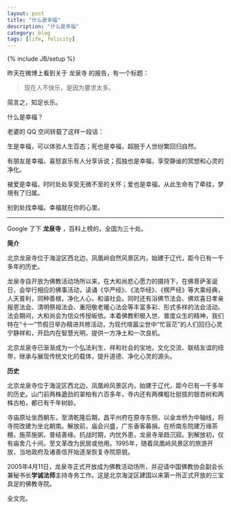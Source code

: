 ```yaml
---
layout: post
title: "什么是幸福"
description: "什么是幸福"
category: blog
tags: [life, felicity]
---
```

{% include JB/setup %}

昨天在微博上看到关于 龙泉寺 的报告，有一个标题：

>现在人不快乐，是因为要求太多。

简言之，知足长乐。

什么是幸福？

老婆的 QQ 空间转载了这样一段话：

生是幸福，可以体验人生百态；死也是幸福，超脱于人世纷繁回归自然。

有朋友是幸福，喜怒哀乐有人分享诉说；孤独也是幸福，享受静谧的冥想和心灵的净化。

被爱是幸福，时时处处享受无微不至的关怀；爱也是幸福，从此生命有了牵挂，梦境有了归属。

别到处找幸福，幸福就在你的心里。

----

Google 了下 **龙泉寺** ，百科上榜的，全国为三十处。

**简介**

北京龙泉寺位于海淀区西北边，凤凰岭自然风景区内，始建于辽代，距今已有一千多年的历史。

龙泉寺自开放为佛教活动场所以来，在大和尚悲心愿力的摄持下，在佛菩萨圣诞日，会举行相应的佛事活动，读诵《华严经》、《法华经》、《楞严经》等大乘经典，人天普利，同种善根，净化人心，和谐社会。同时还有浴佛节法会、佛欢喜日孝亲报恩法会、清明祭祖法会、重阳敬老暖心法会等丰富多彩、形式多样的法会活动。法会期间，大和尚会为信众传授皈依。本着佛教积极入世、普度众生的精神，我们特在“十一”节假日举办精进共修活动，为现代喧嚣尘世中“忙盲茫”的人们回归心灵宁静祥和，开启内在智慧光明，提供一方净土和一次良机。

北京龙泉寺已渐渐成为一个弘法利生、祥和社会的宝地，文化交流、联结友谊的纽带，继承与展现传统文化的载体，提升道德、净化心灵的源头。

**历史**

北京龙泉寺位于海淀区西北边，凤凰岭风景区内，始建于辽代，距今已有一千多年的历史。山门前两株遒劲的翠柏有六百多年，寺内还有两棵粗壮挺拔的银杏树和两株古柏，都已有千年树龄。

寺庙原址坐西朝东，至清乾隆后期，昌平州府在原寺东侧，以金龙桥为中轴线，将寺院改建为坐北朝南。解放前，庙会兴盛，广东香客募捐，在桥南东院建万缘茶棚，施茶施粥，普结善缘。抗战时期，内忧外患，龙泉寺渐趋沉寂。到解放初，仅有庙舍几十间，至文革改为民居或他用。1995年，随着凤凰岭风景区的旅游开放，当地政府及诸善信开始逐渐恢复寺院原貌。

2005年4月11日，龙泉寺正式开放成为佛教活动场所，并迎请中国佛教协会副会长兼秘书长**学诚法师**主持寺务工作。这是北京海淀区建国以来第一所正式开放的三宝具足的佛教寺院。

全文完。




